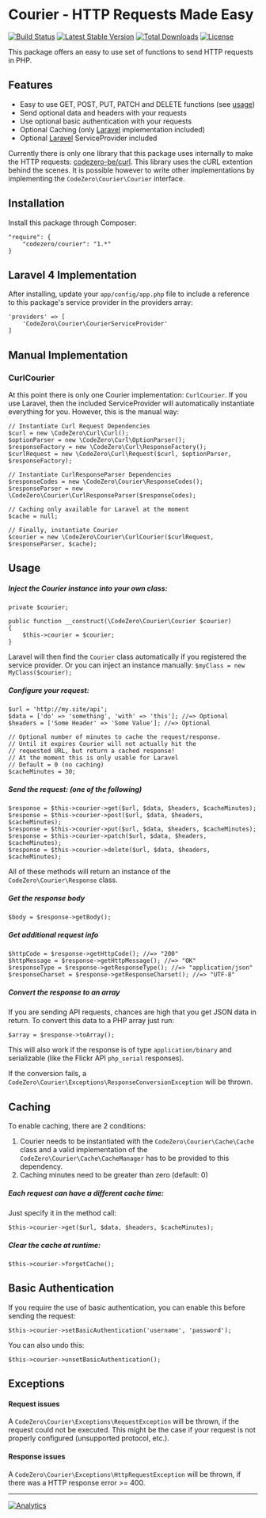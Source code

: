 # Courier - HTTP Requests Made Easy #

[![Build Status](https://travis-ci.org/codezero-be/courier.svg?branch=master)](https://travis-ci.org/codezero-be/courier)
[![Latest Stable Version](https://poser.pugx.org/codezero/courier/v/stable.svg)](https://packagist.org/packages/codezero/courier)
[![Total Downloads](https://poser.pugx.org/codezero/courier/downloads.svg)](https://packagist.org/packages/codezero/courier)
[![License](https://poser.pugx.org/codezero/courier/license.svg)](https://packagist.org/packages/codezero/courier)

This package offers an easy to use set of functions to send HTTP requests in PHP.

## Features ##

- Easy to use GET, POST, PUT, PATCH and DELETE functions (see [usage](#usage))
- Send optional data and headers with your requests
- Use optional basic authentication with your requests
- Optional Caching (only [Laravel](http://www.laravel.com/ "Laravel") implementation included)
- Optional [Laravel](http://www.laravel.com/ "Laravel") ServiceProvider included

Currently there is only one library that this package uses internally to make the HTTP requests: [codezero-be/curl](https://github.com/codezero-be/curl "codezero-be/curl"). This library uses the cURL extention behind the scenes. It is possible however to write other implementations by implementing the `CodeZero\Courier\Courier` interface.

## Installation ##

Install this package through Composer:

    "require": {
    	"codezero/courier": "1.*"
    }

## Laravel 4 Implementation ##

After installing, update your `app/config/app.php` file to include a reference to this package's service provider in the providers array:

    'providers' => [
	    'CodeZero\Courier\CourierServiceProvider'
    ]

## Manual Implementation ##

### CurlCourier ###

At this point there is only one Courier implementation: `CurlCourier`. If you use Laravel, then the included ServiceProvider will automatically instantiate everything for you. However, this is the manual way:

	// Instantiate Curl Request Dependencies
    $curl = new \CodeZero\Curl\Curl();
    $optionParser = new \CodeZero\Curl\OptionParser();
    $responseFactory = new \CodeZero\Curl\ResponseFactory();
    $curlRequest = new \CodeZero\Curl\Request($curl, $optionParser, $responseFactory);

	// Instantiate CurlResponseParser Dependencies
	$responseCodes = new \CodeZero\Courier\ResponseCodes();
	$responseParser = new \CodeZero\Courier\CurlResponseParser($responseCodes);

	// Caching only available for Laravel at the moment
    $cache = null;

	// Finally, instantiate Courier
    $courier = new \CodeZero\Courier\CurlCourier($curlRequest, $responseParser, $cache);

## Usage ##

##### Inject the Courier instance into your own class: #####

	private $courier;
	
	public function __construct(\CodeZero\Courier\Courier $courier)
	{
	    $this->courier = $courier;
	}

Laravel will then find the `Courier` class automatically if you registered the service provider.
Or you can inject an instance manually: `$myClass = new MyClass($courier);`

##### Configure your request: #####

	$url = 'http://my.site/api';
    $data = ['do' => 'something', 'with' => 'this']; //=> Optional
    $headers = ['Some Header' => 'Some Value']; //=> Optional

	// Optional number of minutes to cache the request/response.
	// Until it expires Courier will not actually hit the 
	// requested URL, but return a cached response!
	// At the moment this is only usable for Laravel
	// Default = 0 (no caching)
	$cacheMinutes = 30;

##### Send the request: (one of the following) #####

	$response = $this->courier->get($url, $data, $headers, $cacheMinutes);
	$response = $this->courier->post($url, $data, $headers, $cacheMinutes);
	$response = $this->courier->put($url, $data, $headers, $cacheMinutes);
	$response = $this->courier->patch($url, $data, $headers, $cacheMinutes);
	$response = $this->courier->delete($url, $data, $headers, $cacheMinutes);

All of these methods will return an instance of the `CodeZero\Courier\Response` class.

##### Get the response body #####

	$body = $response->getBody();

##### Get additional request info #####

	$httpCode = $response->getHttpCode(); //=> "200"
	$httpMessage = $response->getHttpMessage(); //=> "OK"
	$responseType = $response->getResponseType(); //=> "application/json"
	$responseCharset = $response->getResponseCharset(); //=> "UTF-8" 

##### Convert the response to an array #####

If you are sending API requests, chances are high that you get JSON data in return. To convert this data to a PHP array just run:

	$array = $response->toArray();

This will also work if the response is of type `application/binary` and serializable (like the Flickr API `php_serial` responses).

If the conversion fails, a `CodeZero\Courier\Exceptions\ResponseConversionException` will be thrown.

## Caching ##

To enable caching, there are 2 conditions:

1. Courier needs to be instantiated with the `CodeZero\Courier\Cache\Cache` class and a valid implementation of the `CodeZero\Courier\Cache\CacheManager` has to be provided to this dependency.
2. Caching minutes need to be greater than zero (default: 0)

##### Each request can have a different cache time: #####

Just specify it in the method call: 

	$this->courier->get($url, $data, $headers, $cacheMinutes); 

##### Clear the cache at runtime: #####

	$this->courier->forgetCache();

## Basic Authentication ##

If you require the use of basic authentication, you can enable this before sending the request:

	$this->courier->setBasicAuthentication('username', 'password');

You can also undo this:

	$this->courier->unsetBasicAuthentication();

## Exceptions ##

#### Request issues ####

A `CodeZero\Courier\Exceptions\RequestException` will be thrown, if  the request could not be executed. This might be the case if your request is not properly configured (unsupported protocol, etc.).

#### Response issues ####

A `CodeZero\Courier\Exceptions\HttpRequestException` will be thrown, if there was a HTTP response error >= 400.

---
[![Analytics](https://ga-beacon.appspot.com/UA-58876018-1/codezero-be/courier)](https://github.com/igrigorik/ga-beacon)